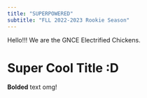 ```yaml
---
title: "SUPERPOWERED"
subtitle: "FLL 2022-2023 Rookie Season"
---
```

Hello!!! We are the GNCE Electrified Chickens.
# Super Cool Title :D
**Bolded** text omg!